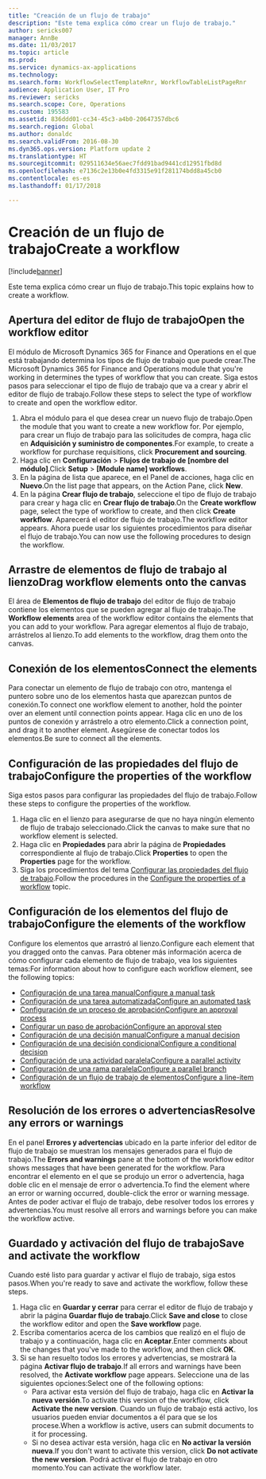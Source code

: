 ```yaml
---
title: "Creación de un flujo de trabajo"
description: "Este tema explica cómo crear un flujo de trabajo."
author: sericks007
manager: AnnBe
ms.date: 11/03/2017
ms.topic: article
ms.prod: 
ms.service: dynamics-ax-applications
ms.technology: 
ms.search.form: WorkflowSelectTemplateRnr, WorkflowTableListPageRnr
audience: Application User, IT Pro
ms.reviewer: sericks
ms.search.scope: Core, Operations
ms.custom: 195583
ms.assetid: 836ddd01-cc34-45c3-a4b0-20647357dbc6
ms.search.region: Global
ms.author: donaldc
ms.search.validFrom: 2016-08-30
ms.dyn365.ops.version: Platform update 2
ms.translationtype: HT
ms.sourcegitcommit: 029511634e56aec7fdd91bad9441cd12951fbd8d
ms.openlocfilehash: e7136c2e13b0e4fd3315e91f281174bdd8a45cb0
ms.contentlocale: es-es
ms.lasthandoff: 01/17/2018

---
```


# <a name="create-a-workflow"></a><span data-ttu-id="fb76e-103">Creación de un flujo de trabajo</span><span class="sxs-lookup"><span data-stu-id="fb76e-103">Create a workflow</span></span>

[!include[banner](../includes/banner.md)]


<span data-ttu-id="fb76e-104">Este tema explica cómo crear un flujo de trabajo.</span><span class="sxs-lookup"><span data-stu-id="fb76e-104">This topic explains how to create a workflow.</span></span>

<a name="open-the-workflow-editor"></a><span data-ttu-id="fb76e-105">Apertura del editor de flujo de trabajo</span><span class="sxs-lookup"><span data-stu-id="fb76e-105">Open the workflow editor</span></span>
------------------------

<span data-ttu-id="fb76e-106">El módulo de Microsoft Dynamics 365 for Finance and Operations en el que está trabajando determina los tipos de flujo de trabajo que puede crear.</span><span class="sxs-lookup"><span data-stu-id="fb76e-106">The Microsoft Dynamics 365 for Finance and Operations module that you're working in determines the types of workflow that you can create.</span></span> <span data-ttu-id="fb76e-107">Siga estos pasos para seleccionar el tipo de flujo de trabajo que va a crear y abrir el editor de flujo de trabajo.</span><span class="sxs-lookup"><span data-stu-id="fb76e-107">Follow these steps to select the type of workflow to create and open the workflow editor.</span></span>

1.  <span data-ttu-id="fb76e-108">Abra el módulo para el que desea crear un nuevo flujo de trabajo.</span><span class="sxs-lookup"><span data-stu-id="fb76e-108">Open the module that you want to create a new workflow for.</span></span> <span data-ttu-id="fb76e-109">Por ejemplo, para crear un flujo de trabajo para las solicitudes de compra, haga clic en **Adquisición y suministro de componentes**.</span><span class="sxs-lookup"><span data-stu-id="fb76e-109">For example, to create a workflow for purchase requisitions, click **Procurement and sourcing**.</span></span>
2.  <span data-ttu-id="fb76e-110">Haga clic en **Configuración** &gt; **Flujos de trabajo de \[nombre del módulo\]**.</span><span class="sxs-lookup"><span data-stu-id="fb76e-110">Click **Setup** &gt; **\[Module name\] workflows**.</span></span>
3.  <span data-ttu-id="fb76e-111">En la página de lista que aparece, en el Panel de acciones, haga clic en **Nuevo**.</span><span class="sxs-lookup"><span data-stu-id="fb76e-111">On the list page that appears, on the Action Pane, click **New**.</span></span>
4.  <span data-ttu-id="fb76e-112">En la página **Crear flujo de trabajo**, seleccione el tipo de flujo de trabajo para crear y haga clic en **Crear flujo de trabajo**.</span><span class="sxs-lookup"><span data-stu-id="fb76e-112">On the **Create workflow** page, select the type of workflow to create, and then click **Create workflow**.</span></span> <span data-ttu-id="fb76e-113">Aparecerá el editor de flujo de trabajo.</span><span class="sxs-lookup"><span data-stu-id="fb76e-113">The workflow editor appears.</span></span> <span data-ttu-id="fb76e-114">Ahora puede usar los siguientes procedimientos para diseñar el flujo de trabajo.</span><span class="sxs-lookup"><span data-stu-id="fb76e-114">You can now use the following procedures to design the workflow.</span></span>

## <a name="drag-workflow-elements-onto-the-canvas"></a><span data-ttu-id="fb76e-115">Arrastre de elementos de flujo de trabajo al lienzo</span><span class="sxs-lookup"><span data-stu-id="fb76e-115">Drag workflow elements onto the canvas</span></span>
<span data-ttu-id="fb76e-116">El área de **Elementos de flujo de trabajo** del editor de flujo de trabajo contiene los elementos que se pueden agregar al flujo de trabajo.</span><span class="sxs-lookup"><span data-stu-id="fb76e-116">The **Workflow elements** area of the workflow editor contains the elements that you can add to your workflow.</span></span> <span data-ttu-id="fb76e-117">Para agregar elementos al flujo de trabajo, arrástrelos al lienzo.</span><span class="sxs-lookup"><span data-stu-id="fb76e-117">To add elements to the workflow, drag them onto the canvas.</span></span>

## <a name="connect-the-elements"></a><span data-ttu-id="fb76e-118">Conexión de los elementos</span><span class="sxs-lookup"><span data-stu-id="fb76e-118">Connect the elements</span></span>
<span data-ttu-id="fb76e-119">Para conectar un elemento de flujo de trabajo con otro, mantenga el puntero sobre uno de los elementos hasta que aparezcan puntos de conexión.</span><span class="sxs-lookup"><span data-stu-id="fb76e-119">To connect one workflow element to another, hold the pointer over an element until connection points appear.</span></span> <span data-ttu-id="fb76e-120">Haga clic en uno de los puntos de conexión y arrástrelo a otro elemento.</span><span class="sxs-lookup"><span data-stu-id="fb76e-120">Click a connection point, and drag it to another element.</span></span> <span data-ttu-id="fb76e-121">Asegúrese de conectar todos los elementos.</span><span class="sxs-lookup"><span data-stu-id="fb76e-121">Be sure to connect all the elements.</span></span>

## <a name="configure-the-properties-of-the-workflow"></a><span data-ttu-id="fb76e-122">Configuración de las propiedades del flujo de trabajo</span><span class="sxs-lookup"><span data-stu-id="fb76e-122">Configure the properties of the workflow</span></span>
<span data-ttu-id="fb76e-123">Siga estos pasos para configurar las propiedades del flujo de trabajo.</span><span class="sxs-lookup"><span data-stu-id="fb76e-123">Follow these steps to configure the properties of the workflow.</span></span>

1.  <span data-ttu-id="fb76e-124">Haga clic en el lienzo para asegurarse de que no haya ningún elemento de flujo de trabajo seleccionado.</span><span class="sxs-lookup"><span data-stu-id="fb76e-124">Click the canvas to make sure that no workflow element is selected.</span></span>
2.  <span data-ttu-id="fb76e-125">Haga clic en **Propiedades** para abrir la página de **Propiedades** correspondiente al flujo de trabajo.</span><span class="sxs-lookup"><span data-stu-id="fb76e-125">Click **Properties** to open the **Properties** page for the workflow.</span></span>
3.  <span data-ttu-id="fb76e-126">Siga los procedimientos del tema [Configurar las propiedades del flujo de trabajo](configure-workflow-properties.md).</span><span class="sxs-lookup"><span data-stu-id="fb76e-126">Follow the procedures in the [Configure the properties of a workflow](configure-workflow-properties.md) topic.</span></span>

## <a name="configure-the-elements-of-the-workflow"></a><span data-ttu-id="fb76e-127">Configuración de los elementos del flujo de trabajo</span><span class="sxs-lookup"><span data-stu-id="fb76e-127">Configure the elements of the workflow</span></span>
<span data-ttu-id="fb76e-128">Configure los elementos que arrastró al lienzo.</span><span class="sxs-lookup"><span data-stu-id="fb76e-128">Configure each element that you dragged onto the canvas.</span></span> <span data-ttu-id="fb76e-129">Para obtener más información acerca de cómo configurar cada elemento de flujo de trabajo, vea los siguientes temas:</span><span class="sxs-lookup"><span data-stu-id="fb76e-129">For information about how to configure each workflow element, see the following topics:</span></span>

-   [<span data-ttu-id="fb76e-130">Configuración de una tarea manual</span><span class="sxs-lookup"><span data-stu-id="fb76e-130">Configure a manual task</span></span>](configure-manual-task-workflow.md)
-   [<span data-ttu-id="fb76e-131">Configuración de una tarea automatizada</span><span class="sxs-lookup"><span data-stu-id="fb76e-131">Configure an automated task</span></span>](configure-automated-task-workflow.md)
-   [<span data-ttu-id="fb76e-132">Configuración de un proceso de aprobación</span><span class="sxs-lookup"><span data-stu-id="fb76e-132">Configure an approval process</span></span>](configure-approval-process-workflow.md)
-   [<span data-ttu-id="fb76e-133">Configurar un paso de aprobación</span><span class="sxs-lookup"><span data-stu-id="fb76e-133">Configure an approval step</span></span>](configure-approval-step-workflow.md)
-   [<span data-ttu-id="fb76e-134">Configuración de una decisión manual</span><span class="sxs-lookup"><span data-stu-id="fb76e-134">Configure a manual decision</span></span>](configure-manual-decision-workflow.md)
-   [<span data-ttu-id="fb76e-135">Configuración de una decisión condicional</span><span class="sxs-lookup"><span data-stu-id="fb76e-135">Configure a conditional decision</span></span>](configure-conditional-decision-workflow.md)
-   [<span data-ttu-id="fb76e-136">Configuración de una actividad paralela</span><span class="sxs-lookup"><span data-stu-id="fb76e-136">Configure a parallel activity</span></span>](configure-parallel-activity-workflow.md)
-   [<span data-ttu-id="fb76e-137">Configuración de una rama paralela</span><span class="sxs-lookup"><span data-stu-id="fb76e-137">Configure a parallel branch</span></span>](configure-parallel-branch-workflow.md)
-   [<span data-ttu-id="fb76e-138">Configuración de un flujo de trabajo de elementos</span><span class="sxs-lookup"><span data-stu-id="fb76e-138">Configure a line-item workflow</span></span>](configure-line-item-workflow.md)

## <a name="resolve-any-errors-or-warnings"></a><span data-ttu-id="fb76e-139">Resolución de los errores o advertencias</span><span class="sxs-lookup"><span data-stu-id="fb76e-139">Resolve any errors or warnings</span></span>
<span data-ttu-id="fb76e-140">En el panel **Errores y advertencias** ubicado en la parte inferior del editor de flujo de trabajo se muestran los mensajes generados para el flujo de trabajo.</span><span class="sxs-lookup"><span data-stu-id="fb76e-140">The **Errors and warnings** pane at the bottom of the workflow editor shows messages that have been generated for the workflow.</span></span> <span data-ttu-id="fb76e-141">Para encontrar el elemento en el que se produjo un error o advertencia, haga doble clic en el mensaje de error o advertencia.</span><span class="sxs-lookup"><span data-stu-id="fb76e-141">To find the element where an error or warning occurred, double-click the error or warning message.</span></span> <span data-ttu-id="fb76e-142">Antes de poder activar el flujo de trabajo, debe resolver todos los errores y advertencias.</span><span class="sxs-lookup"><span data-stu-id="fb76e-142">You must resolve all errors and warnings before you can make the workflow active.</span></span>

## <a name="save-and-activate-the-workflow"></a><span data-ttu-id="fb76e-143">Guardado y activación del flujo de trabajo</span><span class="sxs-lookup"><span data-stu-id="fb76e-143">Save and activate the workflow</span></span>
<span data-ttu-id="fb76e-144">Cuando esté listo para guardar y activar el flujo de trabajo, siga estos pasos.</span><span class="sxs-lookup"><span data-stu-id="fb76e-144">When you're ready to save and activate the workflow, follow these steps.</span></span>

1.  <span data-ttu-id="fb76e-145">Haga clic en **Guardar y cerrar** para cerrar el editor de flujo de trabajo y abrir la página **Guardar flujo de trabajo**.</span><span class="sxs-lookup"><span data-stu-id="fb76e-145">Click **Save and close** to close the workflow editor and open the **Save workflow** page.</span></span>
2.  <span data-ttu-id="fb76e-146">Escriba comentarios acerca de los cambios que realizó en el flujo de trabajo y a continuación, haga clic en **Aceptar**.</span><span class="sxs-lookup"><span data-stu-id="fb76e-146">Enter comments about the changes that you've made to the workflow, and then click **OK**.</span></span>
3.  <span data-ttu-id="fb76e-147">Si se han resuelto todos los errores y advertencias, se mostrará la página **Activar flujo de trabajo**.</span><span class="sxs-lookup"><span data-stu-id="fb76e-147">If all errors and warnings have been resolved, the **Activate workflow** page appears.</span></span> <span data-ttu-id="fb76e-148">Seleccione una de las siguientes opciones:</span><span class="sxs-lookup"><span data-stu-id="fb76e-148">Select one of the following options:</span></span>
    -   <span data-ttu-id="fb76e-149">Para activar esta versión del flujo de trabajo, haga clic en **Activar la nueva versión**.</span><span class="sxs-lookup"><span data-stu-id="fb76e-149">To activate this version of the workflow, click **Activate the new version**.</span></span> <span data-ttu-id="fb76e-150">Cuando un flujo de trabajo está activo, los usuarios pueden enviar documentos a él para que se los procese.</span><span class="sxs-lookup"><span data-stu-id="fb76e-150">When a workflow is active, users can submit documents to it for processing.</span></span>
    -   <span data-ttu-id="fb76e-151">Si no desea activar esta versión, haga clic en **No activar la versión nueva**.</span><span class="sxs-lookup"><span data-stu-id="fb76e-151">If you don't want to activate this version, click **Do not activate the new version**.</span></span> <span data-ttu-id="fb76e-152">Podrá activar el flujo de trabajo en otro momento.</span><span class="sxs-lookup"><span data-stu-id="fb76e-152">You can activate the workflow later.</span></span>






